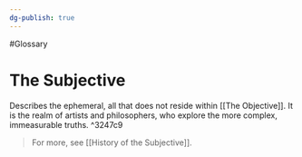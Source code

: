```yaml
---
dg-publish: true
---
```

#Glossary 
# The Subjective

Describes the ephemeral, all that does not reside within [[The Objective]]. It is the realm of artists and philosophers, who explore the more complex, immeasurable truths. ^3247c9

> For more, see [[History of the Subjective]].